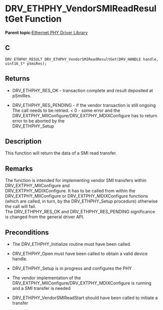 # DRV\_ETHPHY\_VendorSMIReadResultGet Function

**Parent topic:**[Ethernet PHY Driver Library](GUID-F4DF749A-0F8C-4482-8661-C005A0BE0CF4.md)

## C

```
DRV_ETHPHY_RESULT DRV_ETHPHY_VendorSMIReadResultGet(DRV_HANDLE handle, uint16_t* pSmiRes); 
```

## Returns

-   DRV\_ETHPHY\_RES\_OK - transaction complete and result deposited at pSmiRes.

-   DRV\_ETHPHY\_RES\_PENDING - if the vendor transaction is still ongoing The call needs to be retried. < 0 - some error and the DRV\_EXTPHY\_MIIConfigure/DRV\_EXTPHY\_MDIXConfigure has to return error to be aborted by the<br />DRV\_ETHPHY\_Setup


## Description

This function will return the data of a SMI read transfer.

## Remarks

The function is intended for implementing vendor SMI transfers within DRV\_EXTPHY\_MIIConfigure and<br />DRV\_EXTPHY\_MDIXConfigure. It has to be called from within the DRV\_EXTPHY\_MIIConfigure or DRV\_EXTPHY\_MDIXConfigure functions \(which are called, in turn, by the DRV\_ETHPHY\_Setup procedure\) otherwise the call will fail.<br />The DRV\_ETHPHY\_RES\_OK and DRV\_ETHPHY\_RES\_PENDING significance is changed from the general driver API.

## Preconditions

-   The DRV\_ETHPHY\_Initialize routine must have been called.

-   DRV\_ETHPHY\_Open must have been called to obtain a valid device handle.

-   DRV\_ETHPHY\_Setup is in progress and configures the PHY

-   The vendor implementation of the DRV\_EXTPHY\_MIIConfigure/DRV\_EXTPHY\_MDIXConfigure is running and a SMI transfer is needed

-   DRV\_ETHPHY\_VendorSMIReadStart should have been called to initiate a transfer


